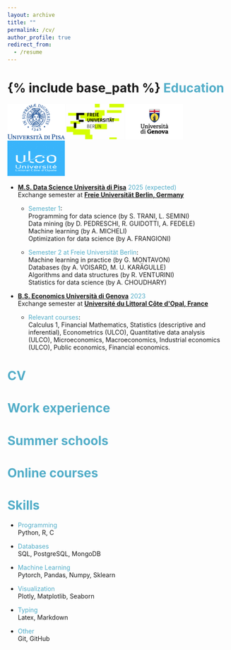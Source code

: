 ```yaml
---
layout: archive
title: ""
permalink: /cv/
author_profile: true
redirect_from:
  - /resume
---
```


{% include base_path %}
<span style="color:rgba(82,173,200,255)"> Education </span>
======
<img src="/images/universita-di-pisa.png" alt="MVA" width="130" height="80" /> <img src="/images/fu_logo.png" alt="MVA" width="130" height="80" /> <img src="/images/unige_logo.png" alt="MVA" width="130" height="80" /> <img src="/images/ulco_logo.jpg" alt="MVA" width="130" height="80" />

* <span style="color:rgba(82,173,200,255)">**[M.S. Data Science Università di Pisa](https://didattica.di.unipi.it/en/master-programme-in-data-science-and-business-informatics/)** 2025 (expected)</span> \
  Exchange semester at **[Freie Universität Berlin, Germany](https://www.mi.fu-berlin.de/en/data-science/index.html)**

  * <span style="color:rgba(82,173,200,255)">Semester 1</span>: \
    Programming for data science (by S. TRANI, L. SEMINI) \
    Data mining (by D. PEDRESCHI, R. GUIDOTTI, A. FEDELE) \
    Machine learning (by A. MICHELI) \
    Optimization for data science (by A. FRANGIONI)

  * <span style="color:rgba(82,173,200,255)">Semester 2 at Freie Universität Berlin</span>: \
    Machine learning in practice (by G. MONTAVON) \
    Databases (by A. VOISARD, M. U. KARÄGULLE) \
    Algorithms and data structures (by R. VENTURINI) \
    Statistics for data science (by A. CHOUDHARY)

* <span style="color:rgba(82,173,200,255)">**[B.S. Economics Università di Genova](https://corsi.unige.it/en/corsi/8699)** 2023</span> \
  Exchange semester at **[Université du Littoral Côte d'Opal, France](https://www.univ-littoral.fr/formation/offre-de-formation/licences/licence-economie-gestion/)**

  * <span style="color:rgba(82,173,200,255)">Relevant courses</span>: \
    Calculus 1, Financial Mathematics, Statistics (descriptive and inferential), Econometrics (ULCO), Quantitative data analysis (ULCO), Microeconomics, Macroeconomics, Industrial economics (ULCO), Public economics, Financial economics.

<span style="color:rgba(82,173,200,255)"> CV </span>
======


<span style="color:rgba(82,173,200,255)">Work experience
======

<span style="color:rgba(82,173,200,255)">Summer schools
======

<span style="color:rgba(82,173,200,255)">Online courses
======

<span style="color:rgba(82,173,200,255)"> Skills </span>
======

* <span style="color:rgba(82,173,200,255)"> Programming </span> \
Python, R, C

* <span style="color:rgba(82,173,200,255)"> Databases </span> \
SQL, PostgreSQL, MongoDB

* <span style="color:rgba(82,173,200,255)"> Machine Learning </span> \
Pytorch, Pandas, Numpy, Sklearn

* <span style="color:rgba(82,173,200,255)"> Visualization </span> \
Plotly, Matplotlib, Seaborn

* <span style="color:rgba(82,173,200,255)"> Typing </span> \
Latex, Markdown

* <span style="color:rgba(82,173,200,255)"> Other </span> \
Git, GitHub

<!-- Publications
======
  <ul>{% for post in site.publications reversed %}
    {% include archive-single-cv.html %}
  {% endfor %}</ul>
  
Talks
======
  <ul>{% for post in site.talks reversed %}
    {% include archive-single-talk-cv.html  %}
  {% endfor %}</ul>
  
Teaching
======
  <ul>{% for post in site.teaching reversed %}
    {% include archive-single-cv.html %}
  {% endfor %}</ul> -->